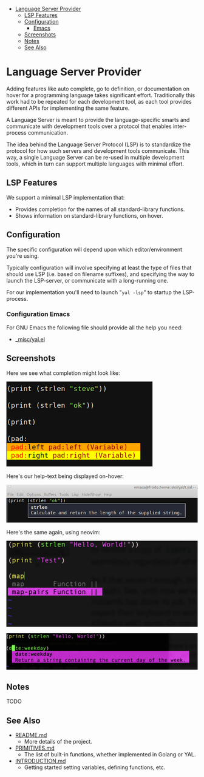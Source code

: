 
* [Language Server Provider](#language-server-provider)
  * [LSP Features](#lsp-features)
  * [Configuration](#configuration)
    * [Emacs](#configuration-emacs)
  * [Screenshots](#screenshots)
  * [Notes](#notes)
  * [See Also](#see-also)


# Language Server Provider

Adding features like auto complete, go to definition, or documentation
on hover for a programming language takes significant effort. Traditionally
this work had to be repeated for each development tool, as each tool
provides different APIs for implementing the same feature.

A Language Server is meant to provide the language-specific smarts and
communicate with development tools over a protocol that enables
inter-process communication.

The idea behind the Language Server Protocol (LSP) is to standardize
the protocol for how such servers and development tools communicate.
This way, a single Language Server can be re-used in multiple
development tools, which in turn can support multiple languages with
minimal effort.


## LSP Features

We support a minimal LSP implementation that:

* Provides completion for the names of all standard-library functions.
* Shows information on standard-library functions, on hover.




## Configuration

The specific configuration will depend upon which editor/environment you're using.

Typically configuration will involve specifying at least the type of files that
should use LSP (i.e. based on filename suffixes), and specifying the way to launch
the LSP-server, or communicate with a long-running one.

For our implementation you'll need to launch "`yal -lsp`" to startup the LSP-process.


### Configuration Emacs

For GNU Emacs the following file should provide all the help you need:

* [_misc/yal.el](_misc/yal.el)




## Screenshots

Here we see what completion might look like:

![Completion](_misc/complete.png?raw=true "Completion")

Here's our help-text being displayed on-hover:

![Help](_misc/help.png?raw=true "Help")

Here's the same again, using neovim:

![Neovim Completion](_misc/neovim-complete.png?raw=true "Completion")

![Neovim Help](_misc/neovim-help.png?raw=true "Help")




## Notes

TODO



## See Also

* [README.md](README.md)
  * More details of the project.
* [PRIMITIVES.md](PRIMITIVES.md)
  * The list of built-in functions, whether implemented in Golang or YAL.
* [INTRODUCTION.md](INTRODUCTION.md)
  * Getting started setting variables, defining functions, etc.
